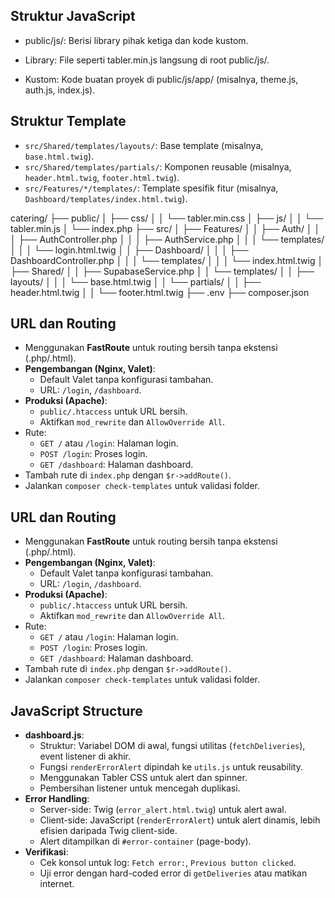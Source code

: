 ## Struktur JavaScript

- public/js/: Berisi library pihak ketiga dan kode kustom.

- Library: File seperti tabler.min.js langsung di root public/js/.

- Kustom: Kode buatan proyek di public/js/app/ (misalnya, theme.js, auth.js, index.js).

## Struktur Template
- `src/Shared/templates/layouts/`: Base template (misalnya, `base.html.twig`).
- `src/Shared/templates/partials/`: Komponen reusable (misalnya, `header.html.twig`, `footer.html.twig`).
- `src/Features/*/templates/`: Template spesifik fitur (misalnya, `Dashboard/templates/index.html.twig`).


catering/
├── public/
│   ├── css/
│   │   └── tabler.min.css
│   ├── js/
│   │   └── tabler.min.js
│   └── index.php
├── src/
│   ├── Features/
│   │   ├── Auth/
│   │   │   ├── AuthController.php
│   │   │   ├── AuthService.php
│   │   │   └── templates/
│   │   │       └── login.html.twig
│   │   ├── Dashboard/
│   │   │   ├── DashboardController.php
│   │   │   └── templates/
│   │   │       └── index.html.twig
│   ├── Shared/
│   │   ├── SupabaseService.php
│   │   └── templates/
│   │       ├── layouts/
│   │       │   └── base.html.twig
│   │       └── partials/
│   │           ├── header.html.twig
│   │           └── footer.html.twig
├── .env
├── composer.json


## URL dan Routing
- Menggunakan **FastRoute** untuk routing bersih tanpa ekstensi (.php/.html).
- **Pengembangan (Nginx, Valet)**:
  - Default Valet tanpa konfigurasi tambahan.
  - URL: `/login`, `/dashboard`.
- **Produksi (Apache)**:
  - `public/.htaccess` untuk URL bersih.
  - Aktifkan `mod_rewrite` dan `AllowOverride All`.
- Rute:
  - `GET /` atau `/login`: Halaman login.
  - `POST /login`: Proses login.
  - `GET /dashboard`: Halaman dashboard.
- Tambah rute di `index.php` dengan `$r->addRoute()`.
- Jalankan `composer check-templates` untuk validasi folder.
## URL dan Routing
- Menggunakan **FastRoute** untuk routing bersih tanpa ekstensi (.php/.html).
- **Pengembangan (Nginx, Valet)**:
  - Default Valet tanpa konfigurasi tambahan.
  - URL: `/login`, `/dashboard`.
- **Produksi (Apache)**:
  - `public/.htaccess` untuk URL bersih.
  - Aktifkan `mod_rewrite` dan `AllowOverride All`.
- Rute:
  - `GET /` atau `/login`: Halaman login.
  - `POST /login`: Proses login.
  - `GET /dashboard`: Halaman dashboard.
- Tambah rute di `index.php` dengan `$r->addRoute()`.
- Jalankan `composer check-templates` untuk validasi folder.

## JavaScript Structure
- **dashboard.js**:
  - Struktur: Variabel DOM di awal, fungsi utilitas (`fetchDeliveries`), event listener di akhir.
  - Fungsi `renderErrorAlert` dipindah ke `utils.js` untuk reusability.
  - Menggunakan Tabler CSS untuk alert dan spinner.
  - Pembersihan listener untuk mencegah duplikasi.
- **Error Handling**:
  - Server-side: Twig (`error_alert.html.twig`) untuk alert awal.
  - Client-side: JavaScript (`renderErrorAlert`) untuk alert dinamis, lebih efisien daripada Twig client-side.
  - Alert ditampilkan di `#error-container` (page-body).
- **Verifikasi**:
  - Cek konsol untuk log: `Fetch error:`, `Previous button clicked`.
  - Uji error dengan hard-coded error di `getDeliveries` atau matikan internet.
